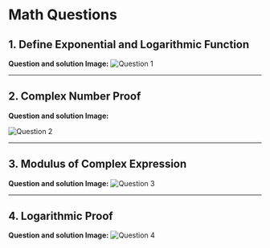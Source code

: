 # Math Questions

## 1. Define Exponential and Logarithmic Function

**Question and solution Image:**
![Question 1](assets/Q1.jpg)


---

## 2. Complex Number Proof

**Question and solution Image:**

 ![Question 2](assets/Q2.png)

---

## 3. Modulus of Complex Expression

**Question and solution Image:**
![Question 3](assets/Q3.png)

---

## 4. Logarithmic Proof

**Question and solution Image:**
![Question 4](assets/Q4.png)
